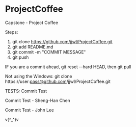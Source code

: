 ProjectCoffee
=============
Capstone - Project Coffee

Steps:
1) git clone https://github.com/jjwl/ProjectCoffee.git
2) git add README.md
3) git commit -m "COMMIT MESSAGE"
4) git push

IF you are a commit ahead,
git reset --hard HEAD, then git pull

Not using the Windows:
git clone https://user:pass@github.com/jjwl/ProjectCoffee.git


TESTS:
Commit Test 

Commit Test - Sheng-Han Chen

Commit Test - John Lee

v(^_^)v
